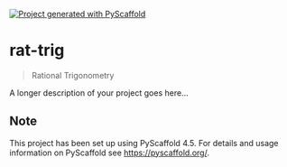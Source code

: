 <!-- These are examples of badges you might want to add to your README:
     please update the URLs accordingly

[![Built Status](https://api.cirrus-ci.com/github/<USER>/rat-trig.svg?branch=main)](https://cirrus-ci.com/github/<USER>/rat-trig)
[![ReadTheDocs](https://readthedocs.org/projects/rat-trig/badge/?version=latest)](https://rat-trig.readthedocs.io/en/stable/)
[![Coveralls](https://img.shields.io/coveralls/github/<USER>/rat-trig/main.svg)](https://coveralls.io/r/<USER>/rat-trig)
[![PyPI-Server](https://img.shields.io/pypi/v/rat-trig.svg)](https://pypi.org/project/rat-trig/)
[![Conda-Forge](https://img.shields.io/conda/vn/conda-forge/rat-trig.svg)](https://anaconda.org/conda-forge/rat-trig)
[![Monthly Downloads](https://pepy.tech/badge/rat-trig/month)](https://pepy.tech/project/rat-trig)
[![Twitter](https://img.shields.io/twitter/url/http/shields.io.svg?style=social&label=Twitter)](https://twitter.com/rat-trig)
-->

[![Project generated with PyScaffold](https://img.shields.io/badge/-PyScaffold-005CA0?logo=pyscaffold)](https://pyscaffold.org/)

# rat-trig

> Rational Trigonometry

A longer description of your project goes here...


<!-- pyscaffold-notes -->

## Note

This project has been set up using PyScaffold 4.5. For details and usage
information on PyScaffold see https://pyscaffold.org/.
